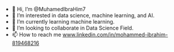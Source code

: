 - 👋 Hi, I’m @MuhamedIbraHim7
- 👀 I’m interested in data science, machine learning, and AI.
- 🌱 I’m currently learning machine learning.
- 💞️ I’m looking to collaborate in Data Science Field.
- 📫 How to reach me www.linkedin.com/in/mohammed-ibrahim-819468216


<!---
MuhamedIbraHim7/MuhamedIbraHim7 is a ✨ special ✨ repository because its `README.md` (this file) appears on your GitHub profile.
You can click the Preview link to take a look at your changes.
--->
